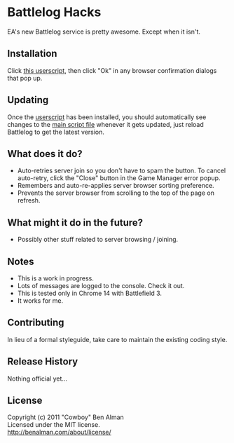 # Battlelog Hacks

EA's new Battlelog service is pretty awesome. Except when it isn't.

## Installation

[mainscript]: https://raw.github.com/cowboy/battlelog-hacks/master/dist/battlelog-hacks.js
[userscript]: https://raw.github.com/cowboy/battlelog-hacks/master/dist/battlelog-hacks.user.js

Click [this userscript][userscript], then click "Ok" in any browser confirmation dialogs that pop up.

## Updating

Once the [userscript][userscript] has been installed, you should automatically see changes to the [main script file][mainscript] whenever it gets updated, just reload Battlelog to get the latest version.

## What does it do?

* Auto-retries server join so you don't have to spam the button. To cancel auto-retry, click the "Close" button in the Game Manager error popup.
* Remembers and auto-re-applies server browser sorting preference.
* Prevents the server browser from scrolling to the top of the page on refresh.

## What might it do in the future?

* Possibly other stuff related to server browsing / joining.

## Notes

* This is a work in progress.
* Lots of messages are logged to the console. Check it out.
* This is tested only in Chrome 14 with Battlefield 3.
* It works for me.

## Contributing
In lieu of a formal styleguide, take care to maintain the existing coding style.

## Release History
Nothing official yet...

## License
Copyright (c) 2011 "Cowboy" Ben Alman  
Licensed under the MIT license.  
<http://benalman.com/about/license/>